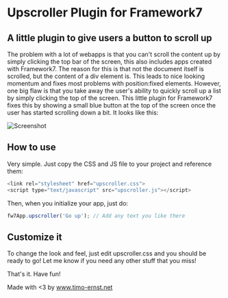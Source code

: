 # Upscroller Plugin for Framework7
## A little plugin to give users a button to scroll up

The problem with a lot of webapps is that you can't scroll the content up by simply clicking the top bar of the screen, this also includes apps created with Framework7. The reason for this is that not the document itself is scrolled, but the content of a div element is. This leads to nice looking momentum and fixes most problems with position:fixed elements. However, one big flaw is that you take away the user's ability to quickly scroll up a list by simply clicking the top of the screen. This little plugin for Framework7 fixes this by showing a small blue button at the top of the screen once the user has started scrolling down a bit. It looks like this:

![Screenshot](https://raw.githubusercontent.com/valnub/Framework7-Upscroller-Plugin/master/screenshot.jpg)

## How to use

Very simple. Just copy the CSS and JS file to your project and reference them:

```javascript
<link rel="stylesheet" href="upscroller.css">
<script type="text/javascript" src="upscroller.js"></script>
```

Then, when you initialize your app, just do:

```javascript
fw7App.upscroller('Go up'); // Add any text you like there
```

## Customize it

To change the look and feel, just edit upscroller.css and you should be ready to go! Let me know if you need any other stuff that you miss!

That's it. Have fun!

Made with <3 by www.timo-ernst.net

